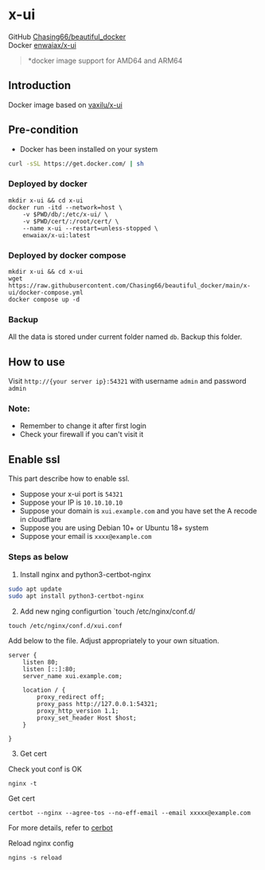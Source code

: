 # x-ui

GitHub [Chasing66/beautiful_docker](https://github.com/Chasing66/beautiful_docker/tree/main/x-ui)  
Docker [enwaiax/x-ui](https://hub.docker.com/r/enwaiax/x-ui)

> \*docker image support for AMD64 and ARM64

## Introduction

Docker image based on [vaxilu/x-ui](https://github.com/vaxilu/x-ui)

## Pre-condition

- Docker has been installed on your system

```bash
curl -sSL https://get.docker.com/ | sh
```

### Deployed by docker

```shell
mkdir x-ui && cd x-ui
docker run -itd --network=host \
    -v $PWD/db/:/etc/x-ui/ \
    -v $PWD/cert/:/root/cert/ \
    --name x-ui --restart=unless-stopped \
    enwaiax/x-ui:latest
```

### Deployed by docker compose

```shell
mkdir x-ui && cd x-ui
wget https://raw.githubusercontent.com/Chasing66/beautiful_docker/main/x-ui/docker-compose.yml
docker compose up -d
```

### Backup

All the data is stored under current folder named `db`. Backup this folder.

## How to use

Visit `http://{your server ip}:54321` with username `admin` and password `admin`

### Note:

- Remember to change it after first login
- Check your firewall if you can't visit it

## Enable ssl

This part describe how to enable ssl.

- Suppose your x-ui port is `54321`
- Suppose your IP is `10.10.10.10`
- Suppose your domain is `xui.example.com` and you have set the A recode in cloudflare
- Suppose you are using Debian 10+ or Ubuntu 18+ system
- Suppose your email is `xxxx@example.com`

### Steps as below

1. Install nginx and python3-certbot-nginx

```bash
sudo apt update
sudo apt install python3-certbot-nginx
```

2. Add new nging configurtion
   `touch /etc/nginx/conf.d/

```
touch /etc/nginx/conf.d/xui.conf
```

Add below to the file. Adjust appropriately to your own situation.

```nginx
server {
    listen 80;
    listen [::]:80;
    server_name xui.example.com;

    location / {
        proxy_redirect off;
        proxy_pass http://127.0.0.1:54321;
        proxy_http_version 1.1;
        proxy_set_header Host $host;
    }

}
```

3. Get cert

Check yout conf is OK

```
nginx -t
```

Get cert

```
certbot --nginx --agree-tos --no-eff-email --email xxxxx@example.com
```

For more details, refer to [cerbot](https://certbot.eff.org/)

Reload nginx config

```
ngins -s reload
```
